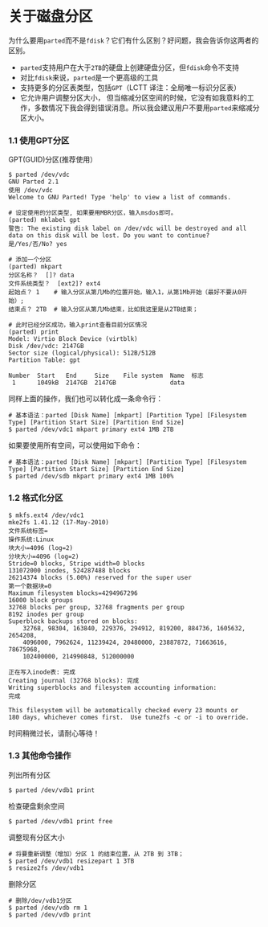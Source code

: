 # 关于磁盘分区

为什么要用`parted`而不是`fdisk`？它们有什么区别？好问题，我会告诉你这两者的区别。
* `parted`支持用户在大于`2TB`的硬盘上创建硬盘分区，但`fdisk`命令不支持
* 对比`fdisk`来说，`parted`是一个更高级的工具
* 支持更多的分区表类型，包括`GPT`（LCTT 译注：全局唯一标识分区表）
* 它允许用户调整分区大小， 但当缩减分区空间的时候，它没有如我意料的工作，多数情况下我会得到错误消息。所以我会建议用户不要用`parted`来缩减分区大小。

### 1.1 使用GPT分区
GPT(GUID)分区(推荐使用）
```
$ parted /dev/vdc
GNU Parted 2.1
使用 /dev/vdc
Welcome to GNU Parted! Type 'help' to view a list of commands.

# 设定使用的分区类型, 如果要用MBR分区，输入msdos即可。
(parted) mklabel gpt
警告: The existing disk label on /dev/vdc will be destroyed and all data on this disk will be lost. Do you want to continue?
是/Yes/否/No? yes

# 添加一个分区
(parted) mkpart
分区名称？  []? data
文件系统类型？  [ext2]? ext4
起始点？ 1    # 输入分区从第几Mb的位置开始，输入1，从第1Mb开始（最好不要从0开始）;
结束点？ 2TB  # 输入分区从第几Mb结束，比如我这里是从2TB结束；

# 此时已经分区成功，输入print查看目前分区情况
(parted) print
Model: Virtio Block Device (virtblk)
Disk /dev/vdc: 2147GB
Sector size (logical/physical): 512B/512B
Partition Table: gpt

Number  Start   End     Size    File system  Name  标志
 1      1049kB  2147GB  2147GB               data
```

同样上面的操作，我们也可以转化成一条命令行：
```
# 基本语法：parted [Disk Name] [mkpart] [Partition Type] [Filesystem Type] [Partition Start Size] [Partition End Size]
$ parted /dev/vdc1 mkpart primary ext4 1MB 2TB
```

如果要使用所有空间，可以使用如下命令：
```
# 基本语法：parted [Disk Name] [mkpart] [Partition Type] [Filesystem Type] [Partition Start Size] [Partition End Size]
$ parted /dev/sdb mkpart primary ext4 1MB 100%
```

### 1.2 格式化分区
```
$ mkfs.ext4 /dev/vdc1
mke2fs 1.41.12 (17-May-2010)
文件系统标签=
操作系统:Linux
块大小=4096 (log=2)
分块大小=4096 (log=2)
Stride=0 blocks, Stripe width=0 blocks
131072000 inodes, 524287488 blocks
26214374 blocks (5.00%) reserved for the super user
第一个数据块=0
Maximum filesystem blocks=4294967296
16000 block groups
32768 blocks per group, 32768 fragments per group
8192 inodes per group
Superblock backups stored on blocks:
	32768, 98304, 163840, 229376, 294912, 819200, 884736, 1605632, 2654208,
	4096000, 7962624, 11239424, 20480000, 23887872, 71663616, 78675968,
	102400000, 214990848, 512000000

正在写入inode表: 完成
Creating journal (32768 blocks): 完成
Writing superblocks and filesystem accounting information:
完成

This filesystem will be automatically checked every 23 mounts or
180 days, whichever comes first.  Use tune2fs -c or -i to override.
```

时间稍微过长，请耐心等待！

### 1.3 其他命令操作

列出所有分区
```
$ parted /dev/vdb1 print
```

检查硬盘剩余空间
```
$ parted /dev/vdb1 print free
```

调整现有分区大小
```
# 将要重新调整（增加）分区 1 的结束位置，从 2TB 到 3TB；
$ parted /dev/vdb1 resizepart 1 3TB
$ resize2fs /dev/vdb1
```

删除分区
```
# 删除/dev/vdb1分区
$ parted /dev/vdb rm 1
$ parted /dev/vdb print
```


